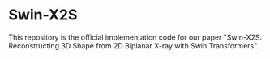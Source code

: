 # Swin-X2S
This repository is the official implementation code for our paper "Swin-X2S: Reconstructing 3D Shape from 2D Biplanar X-ray with Swin Transformers".
